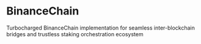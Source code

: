 # BinanceChain
Turbocharged BinanceChain implementation for seamless inter-blockchain bridges and trustless staking orchestration ecosystem
